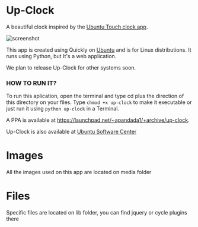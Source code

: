 Up-Clock
========

A beautiful clock inspired by the [Ubuntu Touch clock app](https://wiki.ubuntu.com/Touch/CoreApps/Clock).

![screenshot](https://dl.dropboxusercontent.com/u/84627545/app.png)

This app is created using Quickly on [Ubuntu](http://ubuntu.com/) and is for Linux distributions. It runs using Python, but It's a web application.

We plan to release Up-Clock for other systems soon.


<h3>HOW TO RUN IT?</h3>

To run this aplication, open the terminal and type cd plus the direction of this directory on your files. Type `chmod +x up-clock` to make it executable or just run it using `python up-clock` in a Terminal.

A PPA is available at https://launchpad.net/~apandada1/+archive/up-clock.

Up-Clock is also available at [Ubuntu Software Center](https://apps.ubuntu.com/cat/applications/up-clock/)


Images
========

All the images used on this app are located on media folder


Files
========

Specific files are located on lib folder, you can find jquery or cycle plugins there 
